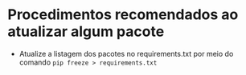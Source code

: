 # Procedimentos recomendados ao atualizar algum pacote

 - Atualize a listagem dos pacotes no requirements.txt por meio do comando ```pip freeze > requirements.txt```